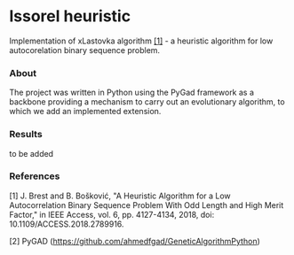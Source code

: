 # lssorel heuristic

Implementation of xLastovka algorithm [[1]](#1) - a heuristic algorithm for low autocorelation binary sequence problem.

### About

The project was written in Python using the PyGad framework as a backbone providing a mechanism to carry out an evolutionary algorithm, to which we add an implemented extension.

### Results

to be added

### References

<a id="1">[1]</a>  J. Brest and B. Bošković, "A Heuristic Algorithm for a Low Autocorrelation Binary Sequence Problem With Odd Length and High Merit Factor," in IEEE Access, vol. 6, pp. 4127-4134, 2018, doi: 10.1109/ACCESS.2018.2789916.
 
<a id="2">[2]</a>  PyGAD (https://github.com/ahmedfgad/GeneticAlgorithmPython)
